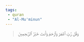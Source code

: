 ```yaml
---
tags: 
 - quran 
 - "Al-Mu'minun"
---
```


> وَقُل رَّبِّ ٱغۡفِرۡ وَٱرۡحَمۡ وَأَنتَ خَيۡرُ ٱلرَّـٰحِمِينَ
